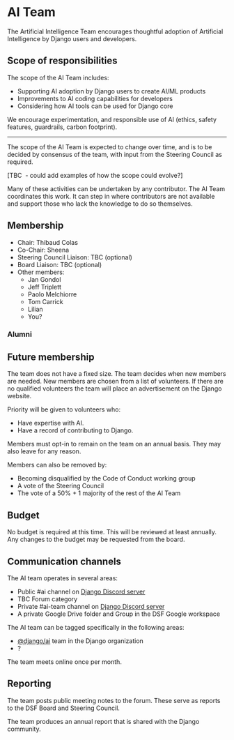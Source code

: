 # AI Team

The Artificial Intelligence Team encourages thoughtful adoption of Artificial Intelligence by Django users and developers.

## Scope of responsibilities

The scope of the AI Team includes:

- Supporting AI adoption by Django users to create AI/ML products
- Improvements to AI coding capabilities for developers
- Considering how AI tools can be used for Django core

We encourage experimentation, and responsible use of AI (ethics, safety features, guardrails, carbon footprint).

---

The scope of the AI Team is expected to change over time, and is to be decided by consensus of the team, with input from the Steering Council as required.

\[TBC&nbsp; - could add examples of how the scope could evolve?\]

Many of these activities can be undertaken by any contributor. The AI Team coordinates this work. It can step in where contributors are not available and support those who lack the knowledge to do so themselves.&nbsp;

## Membership

- Chair: Thibaud Colas
- Co-Chair: Sheena
- Steering Council Liaison: TBC (optional)
- Board Liaison: TBC (optional)
- Other members:
  - Jan Gondol
  - Jeff Triplett
  - Paolo Melchiorre
  - Tom Carrick
  - Lilian
  - You?

### Alumni

## Future membership

The team does not have a fixed size. The team decides when new members are needed. New members are chosen from a list of volunteers. If there are no qualified volunteers the team will place an advertisement on the Django website.

Priority will be given to volunteers who:

- Have expertise with AI.
- Have a record of contributing to Django.

Members must opt-in to remain on the team on an annual basis. They may also leave for any reason.

Members can also be removed by:

- Becoming disqualified by the Code of Conduct working group
- A vote of the Steering Council
- The vote of a 50% + 1 majority of the rest of the AI Team

## Budget

No budget is required at this time. This will be reviewed at least annually. Any changes to the budget may be requested from the board.

## Communication channels

The AI team operates in several areas:

- Public #ai channel on [Django Discord server](https://chat.djangoproject.com/)
- TBC Forum category
- Private #ai-team channel on [Django Discord server](https://chat.djangoproject.com/)
- A private Google Drive folder and Group in the DSF Google workspace

The AI team can be tagged specifically in the following areas:

- [@django/ai](https://github.com/orgs/django/teams/ai) team in the Django organization
- ?

The team meets online once per month.

## Reporting

The team posts public meeting notes to the forum. These serve as reports to the DSF Board and Steering Council.

The team produces an annual report that is shared with the Django community.
